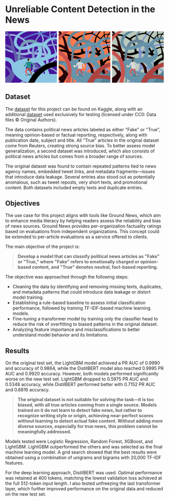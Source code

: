 # Unreliable Content Detection in the News

![header](pictures/header.png)

## Dataset

The [dataset](https://www.kaggle.com/datasets/emineyetm/fake-news-detection-datasets) for this project can be found on Kaggle, along with an additional [dataset](https://www.kaggle.com/datasets/hassanamin/textdb3?resource=download) used exclusively for testing (licensed under CC0: Data files © Original Authors).

The data contains political news articles labeled as either "Fake" or "True", meaning opinion-based or factual reporting, respectively, along with publication date, subject and title. All "True" articles in the original dataset come from Reuters, creating strong source bias. To better assess model generalization, a second dataset was introduced, which also consists of political news articles but comes from a broader range of sources.

The original dataset was found to contain repeated patterns tied to news agency names, embedded tweet links, and metadata fragments—issues that introduce data leakage. Several entries also stood out as potentially anomalous, such as tweet reposts, very short texts, and promotional content. Both datasets included empty texts and duplicate entries.

## Objectives

The use case for this project aligns with tools like Ground News, which aim to enhance media literacy by helping readers assess the reliability and bias of news sources. Ground News provides per-organization factuality ratings based on evaluations from independent organizations. This concept could be extended to per-article evaluations as a service offered to clients.

The main objective of the project is:

> **Develop a model that can classify political news articles as "Fake" or "True," where "Fake" refers to emotionally charged or opinion-based content, and "True" denotes neutral, fact-based reporting.**

The objective was approached through the following steps:

- Cleaning the data by identifying and removing missing texts, duplicates, and metadata patterns that could introduce data leakage or distort model training.
- Establishing a rule-based baseline to assess initial classification performance, followed by training TF-IDF-based machine learning models.
- Fine-tuning a transformer model by training only the classifier head to reduce the risk of overfitting to biased patterns in the original dataset.
- Analyzing feature importance and misclassifications to better understand model behavior and its limitations.

## Results

On the original test set, the LightGBM model achieved a PR AUC of 0.9990 and accuracy of 0.9864, while the DistilBERT model also reached 0.9995 PR AUC and 0.9920 accuracy. However, both models performed significantly worse on the new test set. LightGBM dropped to 0.5975 PR AUC and 0.5348 accuracy, while DistilBERT performed better with 0.7152 PR AUC and 0.6816 accuracy.

> **The original dataset is not suitable for solving the task—it is too biased, with all true articles coming from a single source. Models trained on it do not learn to detect fake news, but rather to recognize writing style or origin, achieving near-perfect scores without learning to detect actual fake content. Without adding more diverse sources, especially for true news, this problem cannot be meaningfully addressed.**

Models tested were Logistic Regression, Random Forest, XGBoost, and LightGBM. LightGBM outperformed the others and was selected as the final machine learning model. A grid search showed that the best results were obtained using a combination of unigrams and bigrams with 20,000 TF-IDF features.

For the deep learning approach, DistilBERT was used. Optimal performance was retained at 400 tokens, matching the lowest validation loss achieved at the full 512-token input length. I also tested unfreezing the last transformer layer, which further improved performance on the original data and reduced on the new test set.











